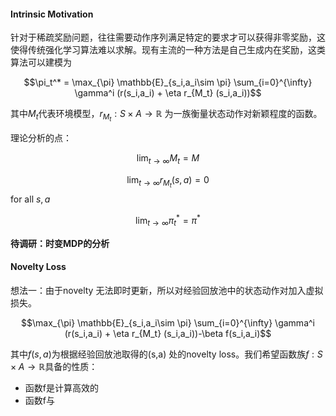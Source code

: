 #### Intrinsic Motivation

针对于稀疏奖励问题，往往需要动作序列满足特定的要求才可以获得非零奖励，这使得传统强化学习算法难以求解。现有主流的一种方法是自己生成内在奖励，这类算法可以建模为

$$\pi_t^* = \max_{\pi} \mathbb{E}_{s_i,a_i\sim \pi} \sum_{i=0}^{\infty} \gamma^i (r(s_i,a_i) + \eta r_{M_t} (s_i,a_i))$$

其中$M_t$代表环境模型，$r_{M_t}:S\times A \to \mathbb{R}$ 为一族衡量状态动作对新颖程度的函数。

理论分析的点：

$$\lim_{t\to\infty} M_t = M$$

$$\lim_{t\to\infty} r_{M_t}(s,a) = 0 $$ for all $s,a$

$$\lim_{t\to\infty}\pi_{t}^* = \pi^*$$

**待调研：时变MDP的分析**

#### Novelty Loss

想法一：由于novelty 无法即时更新，所以对经验回放池中的状态动作对加入虚拟损失。

$$\max_{\pi} \mathbb{E}_{s_i,a_i\sim \pi} \sum_{i=0}^{\infty} \gamma^i (r(s_i,a_i) + \eta r_{M_t} (s_i,a_i))-\beta f(s_i,a_i)$$

其中$f(s,a)$为根据经验回放池取得的(s,a) 处的novelty loss。我们希望函数族$f:S\times A\to \mathbb{R}$具备的性质：
- 函数f是计算高效的
- 函数f与



